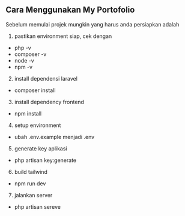 ## Cara Menggunakan My Portofolio

Sebelum memulai projek mungkin yang harus anda persiapkan adalah 
1. pastikan environment siap, cek dengan 
- php -v
- composer -v
- node -v
- npm -v

2. install dependensi laravel
- composer install

3. install dependency frontend
- npm install

4. setup environment
- ubah .env.example menjadi .env

5. generate key aplikasi
- php artisan key:generate

6. build tailwind
- npm run dev

7. jalankan server 
- php artisan sereve
